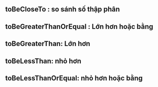 ## toBeCloseTo : so sánh số thập phân

## toBeGreaterThanOrEqual : Lớn hơn hoặc bằng
## toBeGreaterThan: Lớn hơn 
## toBeLessThan: nhỏ hơn 
## toBeLessThanOrEqual: nhỏ hơn  hoặc bằng
